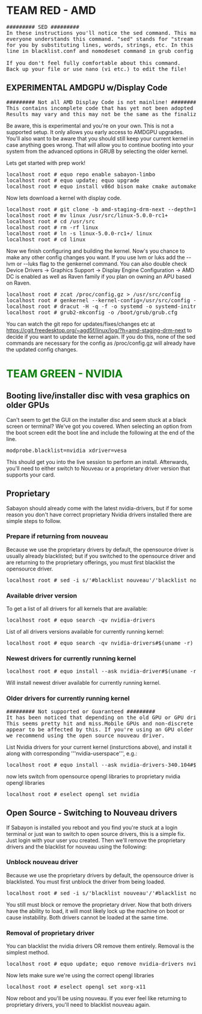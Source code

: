 # TEAM RED - AMD

<pre class="clear">
######### SED #########
In these instructions you'll notice the sed command. This may make some people leary as not 
everyone understands this command. "sed" stands for "stream editor". It can edit the edit file 
for you by substituting lines, words, strings, etc. In this case we are using it to remove a 
line in blacklist.conf and nomodeset command in grub config files.

If you don't feel fully comfortable about this command. 
Back up your file or use nano (vi etc.) to edit the file!
</pre>

## EXPERIMENTAL AMDGPU w/Display Code

<pre class="clear">
######### Not all AMD Display Code is not mainline! #########
This contains incomplete code that has yet not been adopted into the mainline kernel. 
Results may vary and this may not be the same as the finalized versions of code.
</pre>
Be aware, this is experimental and you're on your own. This is not a supported setup. It only allows you early access to AMDGPU upgrades.
You'll also want to be aware that you should still keep your current kernel in case anything goes wrong. That will allow you to continue booting into your system from the advanced options in GRUB by selecting the older kernel. 


Lets get started with prep work!
<pre class="clear">
localhost root # equo repo enable sabayon-limbo
localhost root # equo update; equo upgrade
localhost root # equo install v86d bison make cmake automake gcc genkernel-next dracut sabayon-dracut git 
</pre>

Now lets download a kernel with display code.
<pre class="clear">
localhost root # git clone -b amd-staging-drm-next --depth=1 git://people.freedesktop.org/~agd5f/linux    
localhost root # mv linux /usr/src/linux-5.0.0-rc1+
localhost root # cd /usr/src
localhost root # rm -rf linux
localhost root # ln -s linux-5.0.0-rc1+/ linux
localhost root # cd linux
</pre>

Now we finish configuring and building the kernel. Now's you chance to make any other config changes you want. If you use lvm or luks add the --lvm or --luks flag to the genkernel command.
You can also double check Device Drivers -> Graphics Support -> Display Engine Configuration -> AMD DC is enabled as well as Raven family if you plan on owning an APU based on Raven.
<pre class="clear">
localhost root # zcat /proc/config.gz > /usr/src/config
localhost root # genkernel --kernel-config=/usr/src/config --menuconfig --splash=sabayon kernel
localhost root # dracut -H -q -f -o systemd -o systemd-initrd -o systemd-networkd -o dracut-systemd --kver=5.0.0-rc1+ /boot/initramfs-genkernel-x86_64-5.0.0-rc1+
localhost root # grub2-mkconfig -o /boot/grub/grub.cfg 
</pre>

You can watch the git repo for updates/fixes/changes etc at https://cgit.freedesktop.org/~agd5f/linux/log/?h=amd-staging-drm-next to decide if you want to update the kernel again. If you do this, none of the sed commands are necessary for the config as /proc/config.gz will already have the updated config changes.

# <span style="color:green">TEAM GREEN - NVIDIA</span>

## Booting live/installer disc with vesa graphics on older GPUs
Can't seem to get the GUI on the installer disc and seem stuck at a black screen or terminal? We've got you covered. When selecting an option from the boot screen edit the boot line and include the following at the end of the line. 
<pre class="clear">
modprobe.blacklist=nvidia xdriver=vesa
</pre>
This should get you into the live session to perform an install. Afterwards, you'll need to either switch to Nouveau or a proprietary driver version that supports your card.

## Proprietary
Sabayon should already come with the latest nvidia-drivers, but if for some reason you don't have correct proprietary Nvidia drivers installed there are simple steps to follow.

### Prepare if returning from nouveau
Because we use the proprietary drivers by default, the opensource driver is usually already blacklisted; but if you switched to the opensource driver and are returning to the proprietary offerings, you must first blacklist the opensource driver.
<pre class="clear">
localhost root # sed -i s/'#blacklist nouveau'/'blacklist nouveau'/ /etc/modprobe.d/blacklist.conf
</pre>
### Available driver version

To get a list of all drivers for all kernels that are available:
<pre class="clear">
localhost root # equo search -qv nvidia-drivers
</pre>
List of all drivers versions available for currently running kernel:
<pre class="clear">
localhost root # equo search -qv nvidia-drivers#$(uname -r)
</pre>
### Newest drivers for currently running kernel
<pre class="clear">
localhost root # equo install --ask nvidia-driver#$(uname -r) nvidia-userspace
</pre>
Will install newest driver available for currently running kernel.

### Older drivers for currently running kernel

<pre class="clear">
######### Not supported or Guaranteed #########
It has been noticed that depending on the old GPU or GPU drivers version, they may or may not work. 
This seems pretty hit and miss.Mobile GPUs and non-discrete GPUs (integrated in the motherboard) 
appear to be affected by this. If you're using an GPU older than Fermi or an integrated GPU, 
we recommend using the open source nouveau driver.
</pre>

List Nvidia drivers for your current kernel (insturctions above), and install it along with corresponding '''nvidia-userspace''', e.g.:
<pre class="clear">
localhost root # equo install --ask nvidia-drivers-340.104#$(uname -r) nvidia-drivers-340.104
</pre>
now lets switch from opensource opengl libraries to proprietary nvidia opengl libraries
<pre class="clear">
localhost root # eselect opengl set nvidia
</pre>
## Open Source - Switching to Nouveau drivers
If Sabayon is installed you reboot and you find you're stuck at a login terminal or just wan to switch to open source drivers, this is a simple fix. 
Just login with your user you created. Then we'll remove the proprietary drivers and the blacklist for nouveau using the following:

### Unblock nouveau driver
Because we use the proprietary drivers by default, the opensource driver is blacklisted. You must first unblock the driver from being loaded.
<pre class="clear">
localhost root # sed -i s/'blacklist nouveau'/'#blacklist nouveau'/ /etc/modprobe.d/blacklist.conf
</pre>
You still must block or remove the proprietary driver. Now that both drivers have the ability to load, it will most likely lock up the machine
on boot or cause instability. Both drivers cannot be loaded at the same time.

### Removal of proprietary driver
You can blacklist the nvidia drivers OR remove them entirely. Removal is the simplest method.
<pre class="clear">
localhost root # equo update; equo remove nvidia-drivers nvidia-userspace
</pre>
Now lets make sure we're using the correct opengl libraries
<pre class="clear">
localhost root # eselect opengl set xorg-x11
</pre>
Now reboot and you'll be using nouveau. If you ever feel like returning to proprietary drivers, you'll need to blacklist nouveau again.
